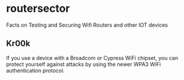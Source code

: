 # routersector
Facts on Testing and Securing Wifi Routers and other IOT devices

## Kr00k
If you use a device with a Broadcom or Cypress WiFi chipset, you can protect yourself against attacks by using the newer WPA3 WiFi authentication protocol.
